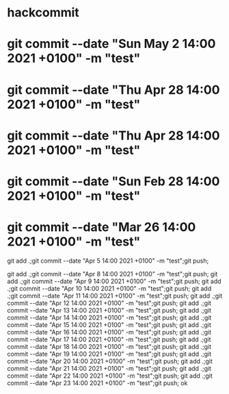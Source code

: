 # hackcommit

# git commit --date "Sun May 2 14:00 2021 +0100" -m "test"

# git commit --date "Thu Apr 28 14:00 2021 +0100" -m "test"

# git commit --date "Thu Apr 28 14:00 2021 +0100" -m "test"

# git commit --date "Sun Feb 28 14:00 2021 +0100" -m "test"

# git commit --date "Mar 26 14:00 2021 +0100" -m "test"

git add .;git commit --date "Apr 5 14:00 2021 +0100" -m "test";git push;


git add .;git commit --date "Apr 8 14:00 2021 +0100" -m "test";git push;
git add .;git commit --date "Apr 9 14:00 2021 +0100" -m "test";git push;
git add .;git commit --date "Apr 10 14:00 2021 +0100" -m "test";git push;
git add .;git commit --date "Apr 11 14:00 2021 +0100" -m "test";git push;
git add .;git commit --date "Apr 12 14:00 2021 +0100" -m "test";git push;
git add .;git commit --date "Apr 13 14:00 2021 +0100" -m "test";git push;
git add .;git commit --date "Apr 14 14:00 2021 +0100" -m "test";git push;
git add .;git commit --date "Apr 15 14:00 2021 +0100" -m "test";git push;
git add .;git commit --date "Apr 16 14:00 2021 +0100" -m "test";git push;
git add .;git commit --date "Apr 17 14:00 2021 +0100" -m "test";git push;
git add .;git commit --date "Apr 18 14:00 2021 +0100" -m "test";git push;
git add .;git commit --date "Apr 19 14:00 2021 +0100" -m "test";git push;
git add .;git commit --date "Apr 20 14:00 2021 +0100" -m "test";git push;
git add .;git commit --date "Apr 21 14:00 2021 +0100" -m "test";git push;
git add .;git commit --date "Apr 22 14:00 2021 +0100" -m "test";git push;
git add .;git commit --date "Apr 23 14:00 2021 +0100" -m "test";git push;
ok


